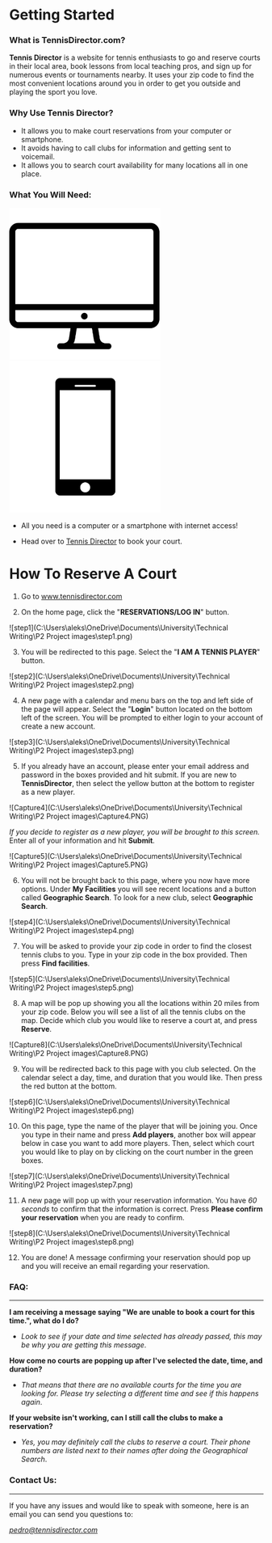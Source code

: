 # Getting Started



### What is TennisDirector.com?

**Tennis Director** is a website for tennis enthusiasts to go and reserve courts in their local area, book lessons from local teaching pros, and sign up for numerous events or tournaments nearby. It uses your zip code to find the most convenient locations around you in order to get you outside and playing the sport you love. 



### Why Use Tennis Director?

- It allows you to make court reservations from your computer or smartphone.
- It avoids having to call clubs for information and getting sent to voicemail.
- It allows you to search court availability for many locations all in one place.



### What You Will Need:



<img src="https://github.com/petrovica17/MyWebsite/blob/master/Computer-Screen-PNG-Download-Image.png" alt="Computer-Screen-PNG-Download-Image" width="300" /> <img src="https://github.com/petrovica17/MyWebsite/blob/master/iconfinder_phone_476326.png" alt="iconfinder_phone_476326" width="300" />

- All you need is a computer or a smartphone with internet access!

- Head over to [Tennis Director](https://tennisdirector.com/) to book your court.



# How To Reserve A Court



1. Go to www.tennisdirector.com

   

2. On the home page, click the "**RESERVATIONS/LOG IN**" button.

![step1](C:\Users\aleks\OneDrive\Documents\University\Technical Writing\P2 Project images\step1.png)



3. You will be redirected to this page. Select the "**I AM A TENNIS PLAYER**" button.

![step2](C:\Users\aleks\OneDrive\Documents\University\Technical Writing\P2 Project images\step2.png)



4. A new page with a calendar and menu bars on the top and left side of the page will appear. Select the "**Login**" button located on the bottom left of the screen. You will be prompted to either login to your account of create a new account.

![step3](C:\Users\aleks\OneDrive\Documents\University\Technical Writing\P2 Project images\step3.png)



5. If you already have an account, please enter your email address and password in the boxes provided and hit submit. If you are new to **TennisDirector**, then select the yellow button at the bottom to register as a new player.

![Capture4](C:\Users\aleks\OneDrive\Documents\University\Technical Writing\P2 Project images\Capture4.PNG)



*If you decide to register as a new player, you will be brought to this screen.* Enter all of your information and hit **Submit**.

![Capture5](C:\Users\aleks\OneDrive\Documents\University\Technical Writing\P2 Project images\Capture5.PNG)



6. You will not be brought back to this page, where you now have more options. Under **My Facilities** you will see recent locations and a button called **Geographic Search**. To look for a new club, select **Geographic Search**.

![step4](C:\Users\aleks\OneDrive\Documents\University\Technical Writing\P2 Project images\step4.png)



7. You will be asked to provide your zip code in order to find the closest tennis clubs to you. Type in your zip code in the box provided. Then press **Find facilities**.

![step5](C:\Users\aleks\OneDrive\Documents\University\Technical Writing\P2 Project images\step5.png)



8. A map will be pop up showing you all the locations within 20 miles from your zip code. Below you will see a list of all the tennis clubs on the map. Decide which club you would like to reserve a court at, and press **Reserve**.

![Capture8](C:\Users\aleks\OneDrive\Documents\University\Technical Writing\P2 Project images\Capture8.PNG)



9. You will be redirected back to this page with you club selected. On the calendar select a day, time, and duration that you would like. Then press the red button at the bottom.

![step6](C:\Users\aleks\OneDrive\Documents\University\Technical Writing\P2 Project images\step6.png)



10. On this page, type the name of the player that will be joining you. Once you type in their name and press **Add players**, another box will appear below in case you want to add more players. Then, select which court you would like to play on by clicking on the court number in the green boxes.

![step7](C:\Users\aleks\OneDrive\Documents\University\Technical Writing\P2 Project images\step7.png)



11. A new page will pop up with your reservation information. You have *60 seconds* to confirm that the information is correct. Press **Please confirm your reservation** when you are ready to confirm.

![step8](C:\Users\aleks\OneDrive\Documents\University\Technical Writing\P2 Project images\step8.png)



12. You are done! A message confirming your reservation should pop up and you will receive an email regarding your reservation. 





### FAQ:

****



**I am receiving a message saying "We are unable to book a court for this time.", what do I do?**

- *Look to see if your date and time selected has already passed, this may be why you are getting this message*.

**How come no courts are popping up after I've selected the date, time, and duration?**

- *That means that there are no available courts for the time you are looking for. Please try selecting a different time and see if this happens again*.

**If your website isn't working, can I still call the clubs to make a reservation?**

- *Yes, you may definitely call the clubs to reserve a court. Their phone numbers are listed next to their names after doing the Geographical Search*.





### Contact Us:

****

If you have any issues and would like to speak with someone, here is an email you can send you questions to:

*pedro@tennisdirector.com*

